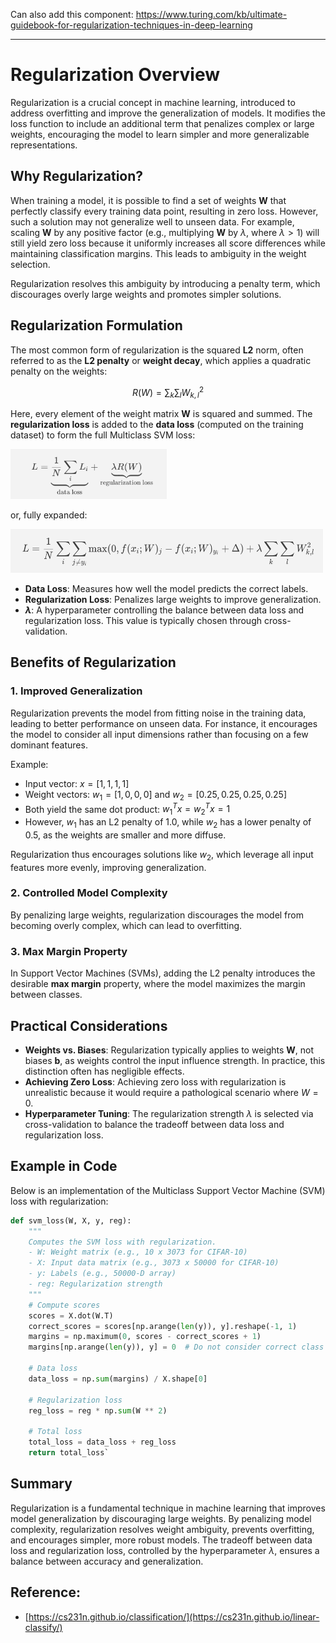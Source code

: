 Can also add this component: https://www.turing.com/kb/ultimate-guidebook-for-regularization-techniques-in-deep-learning
___
# Regularization Overview

Regularization is a crucial concept in machine learning, introduced to address overfitting and improve the generalization of models. It modifies the loss function to include an additional term that penalizes complex or large weights, encouraging the model to learn simpler and more generalizable representations.

## Why Regularization?

When training a model, it is possible to find a set of weights **W** that perfectly classify every training data point, resulting in zero loss. However, such a solution may not generalize well to unseen data. For example, scaling **W** by any positive factor (e.g., multiplying **W** by $\lambda$, where $\lambda > 1$) will still yield zero loss because it uniformly increases all score differences while maintaining classification margins. This leads to ambiguity in the weight selection.

Regularization resolves this ambiguity by introducing a penalty term, which discourages overly large weights and promotes simpler solutions.

## Regularization Formulation

The most common form of regularization is the squared **L2** norm, often referred to as the **L2 penalty** or **weight decay**, which applies a quadratic penalty on the weights: 

$$R(W) = \sum_k \sum_l W_{k,l}^2$$

Here, every element of the weight matrix **W** is squared and summed. The **regularization loss** is added to the **data loss** (computed on the training dataset) to form the full Multiclass SVM loss:

<!-- $$L = \underbrace{\frac{1}{N} \sum_i L_i}_\text{data loss} + \underbrace{\lambda R(W)}_\text{regularization loss}$$ -->

<img src="full-Multiclass-SVM-loss.png" alt="full-Multiclass-SVM-loss" width="250" height="80"/>


or, fully expanded:

<!-- $$L = \frac{1}{N} \sum_i \sum_{j \neq y_i} \max(0, f(x_i; W)_j - f(x_i; W)_{y_i} + \Delta) + \lambda \sum_k \sum_l W_{k,l}^2$$ -->

<img src="full-expanded-Multiclass-SVM-loss.png" alt="full-expanded-Multiclass-SVM-loss" width="500" height="70"/>


-   **Data Loss**: Measures how well the model predicts the correct labels.
-   **Regularization Loss**: Penalizes large weights to improve generalization.
-   **$\lambda$**: A hyperparameter controlling the balance between data loss and regularization loss. This value is typically chosen through cross-validation.

## Benefits of Regularization

### 1. **Improved Generalization**

Regularization prevents the model from fitting noise in the training data, leading to better performance on unseen data. For instance, it encourages the model to consider all input dimensions rather than focusing on a few dominant features.

Example:

-   Input vector: $x = [1,1,1,1]$
-   Weight vectors: $w_1 = [1,0,0,0]$ and $w_2 = [0.25,0.25,0.25,0.25]$
-   Both yield the same dot product: $w_1^T x = w_2^T x = 1$
-   However, $w_1$ has an L2 penalty of 1.0, while $w_2$ has a lower penalty of 0.5, as the weights are smaller and more diffuse.

Regularization thus encourages solutions like $w_2$, which leverage all input features more evenly, improving generalization.


### 2. **Controlled Model Complexity**

By penalizing large weights, regularization discourages the model from becoming overly complex, which can lead to overfitting.

### 3. **Max Margin Property**

In Support Vector Machines (SVMs), adding the L2 penalty introduces the desirable **max margin** property, where the model maximizes the margin between classes.


## Practical Considerations

-   **Weights vs. Biases**: Regularization typically applies to weights **W**, not biases **b**, as weights control the input influence strength. In practice, this distinction often has negligible effects.
-   **Achieving Zero Loss**: Achieving zero loss with regularization is unrealistic because it would require a pathological scenario where $W=0$.
-   **Hyperparameter Tuning**: The regularization strength $\lambda$ is selected via cross-validation to balance the tradeoff between data loss and regularization loss.

## Example in Code

Below is an implementation of the Multiclass Support Vector Machine (SVM) loss with regularization:

```python
def svm_loss(W, X, y, reg):
    """
    Computes the SVM loss with regularization.
    - W: Weight matrix (e.g., 10 x 3073 for CIFAR-10)
    - X: Input data matrix (e.g., 3073 x 50000 for CIFAR-10)
    - y: Labels (e.g., 50000-D array)
    - reg: Regularization strength
    """
    # Compute scores
    scores = X.dot(W.T)
    correct_scores = scores[np.arange(len(y)), y].reshape(-1, 1)
    margins = np.maximum(0, scores - correct_scores + 1)
    margins[np.arange(len(y)), y] = 0  # Do not consider correct class

    # Data loss
    data_loss = np.sum(margins) / X.shape[0]

    # Regularization loss
    reg_loss = reg * np.sum(W ** 2)

    # Total loss
    total_loss = data_loss + reg_loss
    return total_loss` 
```

## Summary

Regularization is a fundamental technique in machine learning that improves model generalization by discouraging large weights. By penalizing model complexity, regularization resolves weight ambiguity, prevents overfitting, and encourages simpler, more robust models. The tradeoff between data loss and regularization loss, controlled by the hyperparameter $\lambda$, ensures a balance between accuracy and generalization.

## Reference:
- [https://cs231n.github.io/classification/](https://cs231n.github.io/linear-classify/)

